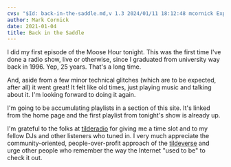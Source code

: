 ```yaml
---
cvs: "$Id: back-in-the-saddle.md,v 1.3 2024/01/11 18:12:48 mcornick Exp $"
author: Mark Cornick
date: 2021-01-04
title: Back in the Saddle
---
```

I did my first episode of the Moose Hour tonight. This was the first time I've done a radio show, live or otherwise, since I graduated from university way back in 1996. Yep, 25 years. That's a long time.

And, aside from a few minor technical glitches (which are to be expected, after all) it went great! It felt like old times, just playing music and talking about it. I'm looking forward to doing it again.

I'm going to be accumulating playlists in a section of this site. It's linked from the home page and the first playlist from tonight's show is already up.

I'm grateful to the folks at [tilderadio](https://tilderadio.org/) for giving me a time slot and to my fellow DJs and other listeners who tuned in. I very much appreciate the community-oriented, people-over-profit approach of the [tildeverse](https://tildeverse.org/) and urge other people who remember the way the Internet "used to be" to check it out.
